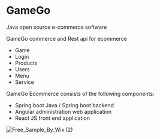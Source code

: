 # GameGo
Java open source e-commerce software

GameGo commerce and Rest api for ecommerce

- Game
- Login
- Products
- Users
- Menu
- Service

GameGo Ecommerce consists of the following components:

- Spring boot Java / Spring boot backend
- Angular administration web application
- React JS front end application


![Free_Sample_By_Wix (2)](https://user-images.githubusercontent.com/99148885/176082439-1fa8b817-be75-4e60-a6cf-5934eff5782c.jpg)
